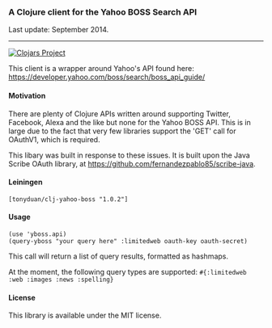 ### A Clojure client for the Yahoo BOSS Search API

Last update: September 2014.

---

[![Clojars Project](https://img.shields.io/clojars/v/tonyduan/clj-yahoo-boss.svg)](https://clojars.org/tonyduan/clj-yahoo-boss)

This client is a wrapper around Yahoo's API found here:
https://developer.yahoo.com/boss/search/boss_api_guide/

#### Motivation

There are plenty of Clojure APIs written around supporting Twitter,
Facebook, Alexa and the like but none for the Yahoo BOSS API. This is in
large due to the fact that very few libraries support the 'GET' call for
OAuthV1, which is required.

This libary was built in response to these issues. It is built upon the Java
Scribe OAuth library, at https://github.com/fernandezpablo85/scribe-java.

#### Leiningen

```
[tonyduan/clj-yahoo-boss "1.0.2"]
```

#### Usage

```
(use 'yboss.api)
(query-yboss "your query here" :limitedweb oauth-key oauth-secret)
```

This call will return a list of query results, formatted as hashmaps.

At the moment, the following query types are supported:
`#{:limitedweb :web :images :news :spelling}`

#### License

This library is available under the MIT license.
